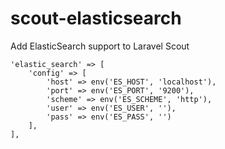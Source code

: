 # scout-elasticsearch
Add ElasticSearch support to Laravel Scout


```
'elastic_search' => [
	'config' => [
	    'host' => env('ES_HOST', 'localhost'),
	    'port' => env('ES_PORT', '9200'),
	    'scheme' => env('ES_SCHEME', 'http'),
	    'user' => env('ES_USER', ''),
	    'pass' => env('ES_PASS', '')
	],
],
```
